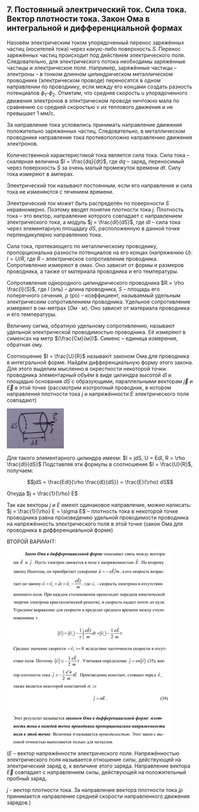 ## 7. Постоянный электрический ток. Сила тока. Вектор плотности тока. Закон Ома в интегральной и дифференциальной формах

Назовём электрическим током упорядоченный перенос заряжённых частиц (носителей тока) через какую-либо поверхность $S$. Перенос заряжённых частиц происходит под действием электрического поля. Следовательно, для электрического потока необходимы заряжённые частицы и электрическое поле. Например, заряжённые частицы – электроны – в тонком длинном цилиндрическом металлическом проводнике (электрическом проводе) переносятся в одном направлении по проводнику, если между его концами создать разность потенциалов $\phi_1 – \phi_2$. Отметим, что средняя скорость u упорядоченного движения электронов в электрическом проводе ничтожно мала по сравнению со средней скоростью v их теплового движения и не превышает 1 мм/с.

За направление тока условились принимать направление движения положительно заряженных частиц. Следовательно, в металлическом проводнике направление тока противоположно направлению движения электронов.

Количественной характеристикой тока является сила тока. Сила тока – скалярная величина $I = \frac{dq}{dt}$, где $dq$ – заряд, переносимый через поверхность $S$ за очень малый промежуток времени $dt$. Силу тока измеряют в амперах.

Электрический ток называют постоянным, если его направление и сила тока не изменяются с течением времени.

Электрический ток может быть распределён по поверхности $S$ неравномерно. Поэтому вводят понятие плотности тока $j$. Плотность тока – это вектор, направление которого совпадает с направлением электрического тока, а модуль $j = \frac{dI}{dS}$, где $dI$ – сила тока через элементарную площадку $dS$, расположенную в данной точке перпендикулярно направлению тока.

Сила тока, протекающего по металлическому проводнику, пропорциональна разности потенциалов на его концах (напряжению $U$): $I = U / R$, где $R$ – электрическое сопротивление проводника. Сопротивление измеряют в омах. Оно зависит от формы и размеров проводника, а также от материала проводника и его температуры.

Сопротивление однородного цилиндрического проводника $R = \rho \frac{l}{S}$, где $l$ (эль) – длина проводника, $S$ – площадь его поперечного сечения, $\rho$ (ро) – коэффициент, называемый удельным электрическим сопротивлением проводника. Удельное сопротивление измеряют в ом-метрах $(Ом \cdot м)$. Оно зависит от материала проводника и его температуры.

Величину сигма, обратную удельному сопротивлению, называют удельной электрической проводимостью проводника. Её измеряют в сименсах на метр $(\frac{См}{м})$. Сименс – единица измерения, обратная ому.

Соотношение $I = \frac{U}{R}$ называют законом Ома для проводника в интегральной форме. Найдём дифференциальную форму этого закона. Для этого выделим мысленно в окрестности некоторой точки проводника элементарный объём в виде цилиндра высотой $dl$ и площадью основания $dS$ с образующими, параллельными векторам $\vec{j}$ и $\vec{Е}$ в этой точке (рассмотрим изотропный проводник, в котором направления плотности тока $j$ и напряжённости $Е$ электрического поля совпадают)

![image](images/pic13.png)

Для такого элементарного цилиндра имеем: $I = jdS, U = Edl, R = \rho \frac{dl}{dS}$
Подставляя эти формулы в соотношение $I = \frac{U}{R}$, получаем: 

$$jdS = \frac{Edl}{\rho \frac{dl}{dS}} = \frac{E}{\rho} dS$$

Откуда $j = \frac{1}{\rho} E$

Так как векторы $j$ и $E$ имеют одинаковое направление, можно написать: $j = \frac{1}{\rho} E = \sigma E$ – плотность тока в некоторой точке проводника равна произведению удельной проводимости проводника на напряжённость электрического поля в этой точке (закон Ома для проводника в дифференциальной форме)

ВТОРОЙ ВАРИАНТ:

![image](images/pic14.png)

($Е$ – вектор напряжённости электрического поля. Напряжённостью электрического поля называется отношение силы, действующей на электрический заряд $q$, к величине этого заряда. Направление вектора $\vec{E}$ совпадает с направлением силы, действующей на положительный пробный заряд.

$j$ - вектор плотности тока. За направление вектора плотности тока $j \rho$ принимается направление средней скорости направленного движения зарядов.)

